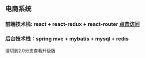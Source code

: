 ## 电商系统


### 前端技术栈: react + react-redux + react-router  [点击访问](https://kkfrank.github.io/admin-portal/build/index.html#/)
### 后台技术栈：spring mvc + mybatis + mysql + redis

请切到2.0分支查看升级版
